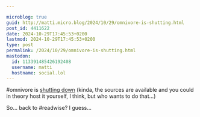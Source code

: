 ```yaml
---

microblog: true
guid: http://matti.micro.blog/2024/10/29/omnivore-is-shutting.html
post_id: 4411622
date: 2024-10-29T17:45:53+0200
lastmod: 2024-10-29T17:45:53+0200
type: post
permalink: /2024/10/29/omnivore-is-shutting.html
mastodon:
  id: 113391485426192408
  username: matti
  hostname: social.lol
---
```

#omnivore is [shutting down](https://blog.omnivore.app/p/omnivore-is-joining-elevenlabs) (kinda, the sources are available and you could in theory host it yourself, I think, but who wants to do that...)

So... back to #readwise? I guess...

